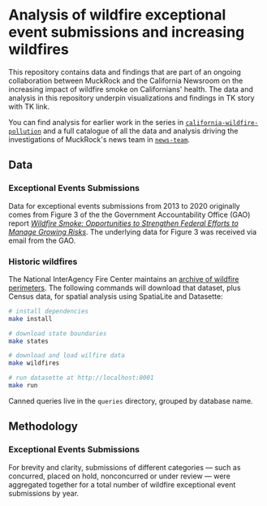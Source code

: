 # Analysis of wildfire exceptional event submissions and increasing wildfires

This repository contains data and findings that are part of an ongoing collaboration between MuckRock and the California Newsroom on the increasing impact of wildfire smoke on Californians' health. The data and analysis in this repository underpin visualizations and findings in TK story with TK link.

You can find analysis for earlier work in the series in [`california-wildfire-pollution`](https://github.com/MuckRock/california-wildfire-pollution) and a full catalogue of all the data and analysis driving the investigations of MuckRock's news team in [`news-team`](https://github.com/MuckRock/news-team).

## Data

### Exceptional Events Submissions

Data for exceptional events submissions from 2013 to 2020 originally comes from Figure 3 of the the Government Accountability Office (GAO) report _[Wildfire Smoke: Opportunities to Strengthen Federal Efforts to Manage Growing Risks](https://www.gao.gov/products/gao-23-104723)_. The underlying data for Figure 3 was received via email from the GAO.

### Historic wildfires

The National InterAgency Fire Center maintains an [archive of wildfire perimeters](https://data-nifc.opendata.arcgis.com/datasets/nifc::interagencyfireperimeterhistory-all-years-view/about). The following commands will download that dataset, plus Census data, for spatial analysis using SpatiaLite and Datasette:

```sh
# install dependencies
make install

# download state boundaries
make states

# download and load wilfire data
make wildfires

# run datasette at http://localhost:8001
make run
```

Canned queries live in the `queries` directory, grouped by database name.

## Methodology

### Exceptional Events Submissions

For brevity and clarity, submissions of different categories — such as concurred, placed on hold, nonconcurred or under review — were aggregated together for a total number of wildfire exceptional event submissions by year.
